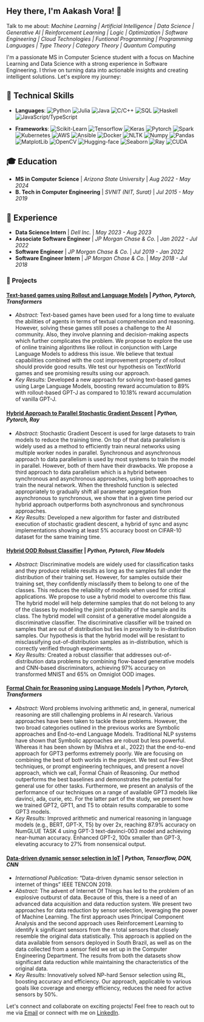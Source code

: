 ## Hey there, I'm Aakash Vora! 👋
Talk to me about: *Machine Learning | Artificial Intelligence | Data Science | Generative AI | Reinforcement Learning | Logic | Optimization | Software Engineering | Cloud Technologies | Funtional Programming | Programming Languages | Type Theory | Category Theory | Quantum Computing*


I'm a passionate MS in Computer Science student with a focus on Machine Learning and Data Science with a strong experience in Software Engineering. I thrive on turning data into actionable insights and creating intelligent solutions. Let's explore my journey:

## 🔧 Technical Skills
- **Languages**:
  ![Python](https://img.shields.io/badge/Python-3776AB?style=for-the-badge&logo=python&logoColor=white)
  ![Julia](https://img.shields.io/badge/Julia-9558B2?style=for-the-badge&logo=julia&logoColor=white)
  ![Java](https://img.shields.io/badge/Java-007396?style=for-the-badge&logo=java&logoColor=white)
  ![C/C++](https://img.shields.io/badge/C/C++-00599C?style=for-the-badge&logo=c%2B%2B&logoColor=white)
  ![SQL](https://img.shields.io/badge/SQL-4479A1?style=for-the-badge&logo=sql&logoColor=white)
  ![Haskell](https://img.shields.io/badge/Haskell-5D4F85?style=for-the-badge&logo=haskell&logoColor=white)
  ![JavaScript/TypeScript](https://img.shields.io/badge/JavaScript/TypeScript-3178C6?style=for-the-badge&logo=javascript&logoColor=white)

- **Frameworks**: 
  ![Scikit-Learn](https://img.shields.io/badge/Scikit--Learn-F7931E?style=for-the-badge&logo=scikit-learn&logoColor=white)
    ![Tensorflow](https://img.shields.io/badge/Tensorflow-FF6F00?style=for-the-badge&logo=tensorflow&logoColor=white)
    ![Keras](https://img.shields.io/badge/Keras-D00000?style=for-the-badge&logo=keras&logoColor=white)
    ![Pytorch](https://img.shields.io/badge/Pytorch-EE4C2C?style=for-the-badge&logo=pytorch&logoColor=white)
    ![Spark](https://img.shields.io/badge/Spark-E25A1C?style=for-the-badge&logo=apache%20spark&logoColor=white)
    ![Kubernetes](https://img.shields.io/badge/Kubernetes-326CE5?style=for-the-badge&logo=kubernetes&logoColor=white)
    ![AWS](https://img.shields.io/badge/AWS-232F3E?style=for-the-badge&logo=amazon%20aws&logoColor=white)
    ![Ansible](https://img.shields.io/badge/Ansible-EE0000?style=for-the-badge&logo=ansible&logoColor=white)
    ![Docker](https://img.shields.io/badge/Docker-2496ED?style=for-the-badge&logo=docker&logoColor=white)
    ![NLTK](https://img.shields.io/badge/NLTK-FFC300?style=for-the-badge&logo=nltk&logoColor=white)
    ![Numpy](https://img.shields.io/badge/Numpy-013243?style=for-the-badge&logo=numpy&logoColor=white)
    ![Pandas](https://img.shields.io/badge/Pandas-150458?style=for-the-badge&logo=pandas&logoColor=white)
    ![MatplotLib](https://img.shields.io/badge/MatplotLib-3776AB?style=for-the-badge&logo=python&logoColor=white)
    ![OpenCV](https://img.shields.io/badge/OpenCV-5C3EE8?style=for-the-badge&logo=opencv&logoColor=white)
    ![Hugging-face](https://img.shields.io/badge/Hugging--face-3178C6?style=for-the-badge&logo=huggingface&logoColor=white)
    ![Seaborn](https://img.shields.io/badge/Seaborn-00599C?style=for-the-badge&logo=python&logoColor=white)
    ![Ray](https://img.shields.io/badge/Ray-FFA000?style=for-the-badge&logo=ray&logoColor=white)
    ![CUDA](https://img.shields.io/badge/CUDA-76B900?style=for-the-badge&logo=nvidia&logoColor=white)

## 🎓 Education
- **MS in Computer Science** | *Arizona State University* | *Aug 2022 - May 2024*
- **B. Tech in Computer Engineering** | *SVNIT (NIT, Surat)* | *Jul 2015 - May 2019*

## 💼 Experience

- **Data Science Intern** | *Dell Inc.* | *May 2023 - Aug 2023*
- **Associate Software Engineer**  | *JP Morgan Chase & Co.* | *Jan 2022 - Jul 2022*
- **Software Engineer** | *JP Morgan Chase & Co.* | *Jul 2019 - Jan 2022*
- **Software Engineer Intern** | *JP Morgan Chase & Co.* | *May 2018 - Jul 2018*




### 🚀 Projects

#### [Text-based games using Rollout and Language Models](https://av01.github.io/LLMwithRollout.pdf) | *Python, Pytorch, Transformers*
- *Abstract:* Text-based games have been used for a long time to evaluate the abilities of agents in terms of textual comprehension and reasoning. However, solving these games still poses a challenge to the AI community. Also, they involve planning and decision-making aspects which further complicates the problem. We propose to explore the use of online training algorithms like rollout in conjunction with Large Language Models to address this issue. We believe that textual capabilities combined with the cost improvement property of rollout should provide good results. We test our hypothesis on TextWorld games and see promising results using our approach.
- *Key Results:* Developed a new approach for solving text-based games using Large Language Models, boosting reward accumulation to 89% with rollout-based GPT-J as compared to 10.18% reward accumulation of vanilla GPT-J.

#### [Hybrid Approach to Parallel Stochastic Gradient Descent](https://av01.github.io/HybridSGD.pdf) | *Python, Pytorch, Ray*
- *Abstract:* Stochastic Gradient Descent is used for large datasets to train models to reduce the training time. On top of that data parallelism is widely used as a method to efficiently train neural networks using multiple worker nodes in parallel. Synchronous and asynchronous approach to data parallelism is used by most systems to train the model in parallel. However, both of them have their drawbacks. We propose a third approach to data parallelism which is a hybrid between synchronous and asynchronous approaches, using both approaches to train the neural network. When the threshold function is selected appropriately to gradually shift all parameter aggregation from asynchronous to synchronous, we show that in a given time period our hybrid approach outperforms both asynchronous and synchronous approaches.
- *Key Results:* Developed a new algorithm for faster and distributed execution of stochastic gradient descent, a hybrid of sync and async implementations showing at least 5% accuracy boost on CIFAR-10 dataset for the same training time.

#### [Hybrid OOD Robust Classifier](https://av01.github.io/OODClassifier.pdf) | *Python, Pytorch, Flow Models*
- *Abstract:* Discriminative models are widely used for classification tasks and they produce reliable results as long as the samples fall under the distribution of their training set. However, for samples outside their training set, they confidently misclassify them to belong to one of the classes. This reduces the reliability of models when used for critical applications. We propose to use a hybrid model to overcome this flaw. The hybrid model will help determine samples that do not belong to any of the classes by modeling the joint probability of the sample and its class. The hybrid model will consist of a generative model alongside a discriminative classifier. The discriminative classifier will be trained on samples that are out of distribution but lies in proximity to in-distribution samples. Our hypothesis is that the hybrid model will be resistant to misclassifying out-of-distribution samples as in-distribution, which is correctly verified through experiments.
- *Key Results:* Created a robust classifier that addresses out-of-distribution data problems by combining flow-based generative models and CNN-based discriminators, achieving 97% accuracy on transformed MNIST and 65% on Omniglot OOD images.

#### [Formal Chain for Reasoning using Language Models](https://av01.github.io/LLMonNUMGlue.pdf) | *Python, Pytorch, Transformers*
- *Abstract:* Word problems involving arithmetic and, in general, numerical reasoning are still challenging problems in AI research. Various approaches have been taken to tackle these problems. However, the two broad categories outlined in the previous works are Symbolic approaches and End-to-end Language Models. Traditional NLP systems have shown that Symbolic approaches are robust but less powerful. Whereas it has been shown by (Mishra et al., 2022) that the end-to-end approach for GPT3 performs extremely poorly. We are focusing on combining the best of both worlds in the project. We test out Few-Shot techniques, or prompt engineering techniques, and present a novel approach, which we call, Formal Chain of Reasoning. Our method outperforms the best baselines and demonstrates the potential for general use for other tasks. Furthermore, we present an analysis of the performance of our techniques on a range of available GPT3 models like davinci, ada, curie, etc. For the latter part of the study, we present how we trained GPT2, GPT1, and T5 to obtain results comparable to some GPT3 models.
- *Key Results:* Improved arithmetic and numerical reasoning in language models (e.g., BERT, GPT-X, T5) by over 2x, reaching 87.9% accuracy on NumGLUE TASK 4 using GPT-3 text-davinci-003 model and achieving near-human accuracy. Enhanced GPT-2, 100x smaller than GPT-3, elevating accuracy to 27% from nonsensical output.

#### [Data-driven dynamic sensor selection in IoT](https://ieeexplore.ieee.org/abstract/document/8929471) | *Python, Tensorflow, DQN, CNN*
- *International Publication*: “Data-driven dynamic sensor selection in internet of things” IEEE TENCON 2019.
- *Abstract:* The advent of Internet Of Things has led to the problem of an explosive outburst of data. Because of this, there is a need of an advanced data acquisition and data reduction system. We present two approaches for data reduction by sensor selection, leveraging the power of Machine Learning. The first approach uses Principal Component Analysis and the second approach uses Reinforcement Learning to identify k significant sensors from the n total sensors that closely resemble the original data statistically. This approach is applied on the data available from sensors deployed in South Brazil, as well as on the data collected from a sensor field we set up in the Computer Engineering Department. The results from both the datasets show significant data reduction while maintaining the characteristics of the original data.
- *Key Results:* Innovatively solved NP-hard Sensor selection using RL, boosting accuracy and efficiency. Our approach, applicable to various goals like coverage and energy efficiency, reduces the need for active sensors by 50%.



Let's connect and collaborate on exciting projects! Feel free to reach out to me via [Email](mailto:voraakash01@gmail.com) or connect with me on [LinkedIn](https://www.linkedin.com/in/aakashvora/).
